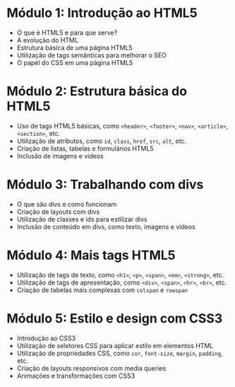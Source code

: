 # Módulo 1: Introdução ao HTML5

- O que é HTML5 e para que serve?
- A evolução do HTML
- Estrutura básica de uma página HTML5
- Utilização de tags semânticas para melhorar o SEO
- O papel do CSS em uma página HTML5

# Módulo 2: Estrutura básica do HTML5

- Uso de tags HTML5 básicas, como `<header>`, `<footer>`, `<nav>`, `<article>`, `<section>`, etc.
- Utilização de atributos, como `id`, `class`, `href`, `src`, `alt`, etc.
- Criação de listas, tabelas e formulários HTML5
- Inclusão de imagens e vídeos

# Módulo 3: Trabalhando com divs

- O que são divs e como funcionam
- Criação de layouts com divs
- Utilização de classes e ids para estilizar divs
- Inclusão de conteúdo em divs, como texto, imagens e vídeos

# Módulo 4: Mais tags HTML5

- Utilização de tags de texto, como `<h1>`, `<p>`, `<span>`, `<em>`, `<strong>`, etc.
- Utilização de tags de apresentação, como `<div>`, `<span>`, `<hr>`, `<br>`, etc.
- Criação de tabelas mais complexas com `colspan` e `rowspan`

# Módulo 5: Estilo e design com CSS3

- Introdução ao CSS3
- Utilização de seletores CSS para aplicar estilo em elementos HTML
- Utilização de propriedades CSS, como `cor`, `font-size`, `margin`, `padding`, etc.
- Criação de layouts responsivos com media queries
- Animações e transformações com CSS3
